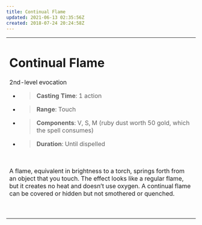 ```yaml
---
title: Continual Flame
updated: 2021-06-13 02:35:56Z
created: 2018-07-24 20:24:58Z
---
```


<table><tbody><tr class="odd"><td><h1 id="continual-flame"><strong>Continual Flame</strong></h1><p>2nd-level evocation</p><ul><li><blockquote><p><strong>Casting Time</strong>: 1 action</p></blockquote></li><li><blockquote><p><strong>Range</strong>: Touch</p></blockquote></li><li><blockquote><p><strong>Components</strong>: V, S, M (ruby dust worth 50 gold, which the spell consumes)</p></blockquote></li><li><blockquote><p><strong>Duration</strong>: Until dispelled</p></blockquote></li></ul><p> </p><p>A flame, equivalent in brightness to a torch, springs forth from an object that you touch. The effect looks like a regular flame, but it creates no heat and doesn’t use oxygen. A continual flame can be covered or hidden but not smothered or quenched.</p><p> </p></td></tr></tbody></table>